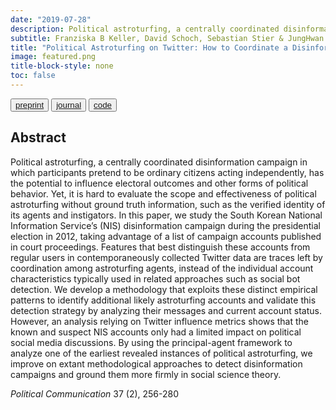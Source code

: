 ```yaml
---
date: "2019-07-28"
description: Political astroturfing, a centrally coordinated disinformation campaign in which participants pretend to be ordinary citizens acting independently, has the potential to influence electoral outcomes and other forms of political behavior. Yet, it is hard to evaluate the scope and effectiveness of political astroturfing without ground truth information, such as the verified identity of its agents and instigators. In this paper, we study the South Korean National Information Service’s (NIS) disinformation campaign during the presidential election in 2012...
subtitle: Franziska B Keller, David Schoch, Sebastian Stier & JungHwan Yang
title: "Political Astroturfing on Twitter: How to Coordinate a Disinformation Campaign"
image: featured.png
title-block-style: none
toc: false
---
```


<button type="button" class="btn btn-outline-success"><a href="https://www.research.manchester.ac.uk/portal/files/128397468/Astroturfing_Kelleretal_2019.pdf">preprint</a></button>
<button type="button" class="btn btn-outline-success"><a href="https://doi.org/10.1080/10584609.2019.1661888">journal</a></button>
<button type="button" class="btn btn-outline-success"><a href="https://osf.io/tpa6u/">code</a></button>

## Abstract 
Political astroturfing, a centrally coordinated disinformation campaign in which participants pretend to be ordinary citizens acting independently, has the potential to influence electoral outcomes and other forms of political behavior. Yet, it is hard to evaluate the scope and effectiveness of political astroturfing without ground truth information, such as the verified identity of its agents and instigators. In this paper, we study the South Korean National Information Service’s (NIS) disinformation campaign during the presidential election in 2012, taking advantage of a list of campaign accounts published in court proceedings. Features that best distinguish these accounts from regular users in contemporaneously collected Twitter data are traces left by coordination among astroturfing agents, instead of the individual account characteristics typically used in related approaches such as social bot detection. We develop a methodology that exploits these distinct empirical patterns to identify additional likely astroturfing accounts and validate this detection strategy by analyzing their messages and current account status. However, an analysis relying on Twitter influence metrics shows that the known and suspect NIS accounts only had a limited impact on political social media discussions. By using the principal-agent framework to analyze one of the earliest revealed instances of political astroturfing, we improve on extant methodological approaches to detect disinformation campaigns and ground them more firmly in social science theory.

*Political Communication* 37 (2), 256-280